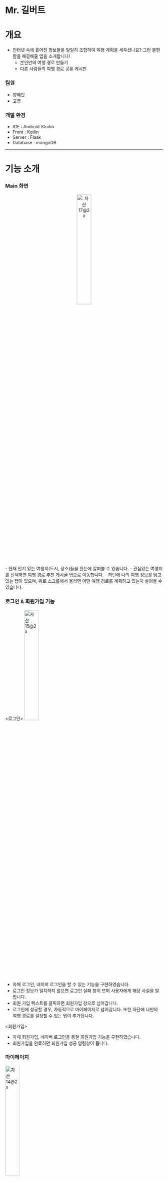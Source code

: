 # Mr. 길버트

# 개요

- 인터넷 속에 흩어진 정보들을 일일히 조합하여 여행 계획을 세우셨나요? 그런 불편함을 해결해줄 앱을 소개합니다!
    - 본인만의 여행 경로 만들기
    - 다른 사람들의 여행 경로 공유 게시판

### 팀원

- 양혜민
- 고영

### 개발 환경

- IDE : Android Studio
- Front : Kotlin
- Server : Flask
- Database : mongoDB

---

# 기능 소개

### Main 화면
<p align="center", width="100%">
  <img width="30%" height="30%" alt="자산 17@2x" src="https://github.com/naco0406/traveler/assets/129248939/68910b05-ed7b-4be2-acee-79730f33f516">

</p>
- 현재 인기 있는 여행지(도시, 장소)들을 한눈에 살펴볼 수 있습니다.
    - 관심있는 여행지를 선택하면 여행 경로 추천 게시글 탭으로 이동합니다.
- 하단에 나의 여행 정보를 담고 있는 탭이 있으며, 위로 스크롤해서 올리면 어떤 여행 경로를 계획하고 있는지 살펴볼 수 있습니다.

### 로그인 & 회원가입 기능

<로그인>
<img width="30%" height="30%" alt="자산 15@2x" src="https://github.com/naco0406/traveler/assets/129248939/55b05b71-01e4-4767-a7ab-0070acda2b44">

- 자체 로그인, 네이버 로그인을 할 수 있는 기능을 구현하였습니다.
- 로그인 정보가 일치하지 않으면 로그인 실패 창이 뜨며 사용자에게 해당 사실을 알립니다.
- 회원 가입 텍스트를 클릭하면 회원가입 창으로 넘어갑니다.
- 로그인에 성공할 경우, 자동적으로 마이페이지로 넘어갑니다. 또한 하단에 나만의 여행 경로를 설정할 수 있는 탭이 추가됩니다.

<회원가입>

- 자체 회원가입, 네이버 로그인을 통한 회원가입 기능을 구현하였습니다.
- 회원가입을 완료하면 회원가입 성공 알림창이 뜹니다.

### 마이페이지
<img width="30%" height="30%" alt="자산 14@2x" src="https://github.com/naco0406/traveler/assets/129248939/d0391a93-a2fc-4077-9b64-35e47ccabe30">

- 사용자의 이름, 닉네임, 핸드폰 정보를 확인할 수 있습니다.
- 각 텍스트를 길게 누르면 editText가 생성되면서 사용자가 수정할 수 있고, 옆에 수정 완료 버튼을 누르면 수정된 내용으로 업데이트 됩니다.
- 로그아웃 버튼을 누르면 다시 로그인 페이지로 돌아가게 됩니다.

### 여행 경로 추천 게시판
<p align="center", width="100%">
  <img width="30%" height="30%" alt="자산 16@2x" src="https://github.com/naco0406/traveler/assets/129248939/4211532e-cc76-474c-a42c-46ec043ade66">
  <img width="30%" height="30%" alt="자산 12@2x" src="https://github.com/naco0406/traveler/assets/129248939/5320a8d3-2e56-400f-95e9-83456eb1e93b">

</p>
- 사용자들이 실제로 경험해본, 자신만의 여행 경로들이 게시판에 추천순대로 보여집니다.
- 상단의 검색창에 도시 이름이나 여행지의 태그에 해당되는 키워드를 입력하면 그에 맞게 필터링된 글들만 보이게 됩니다.
- 오른쪽 상단에 필터 버튼을 누르면 내가 계획하는 여행 인원, 기간을 입력할 수 있고, 그에 맞는 게시물들이 보여집니다.
- 새로 고침 버튼을 누르면 필터 기능이 사라지고, 모든 게시물들이 추천순대로 보여집니다.
  
<img width="30%" height="30%" alt="자산 11@2x" src="https://github.com/naco0406/traveler/assets/129248939/8b2ff7d7-d53a-4a48-92c2-9ac4fd1c46cd">

- 사용자가 관심있는 여행경로 게시물을 선택하면, 추천 경로에 대한 자세한 정보가 담긴 페이지로 이동합니다.
    - 해당 페이지에서 여행 경로가 마음에 들 경우, 하단 버튼을 눌러 나만의 여행 경로에 추가해줍니다.

### 나만의 여행 경로 설정하기
<p align="center", width="100%">
  <img width="30%" height="30%" alt="자산 13@2x" src="https://github.com/naco0406/traveler/assets/129248939/abb52038-27f0-4e3e-97da-a9da76ecb7a8">
  <img width="30%" height="30%" alt="자산 10@2x" src="https://github.com/naco0406/traveler/assets/129248939/3f928236-6ad1-4b45-b499-e7fbe16b5e1b">
</p>

- 추천 여행 경로 중에서 import를 통해 나만의 여행 경로에 쉽게 추가하거나, 장소 추가 버튼을 통해 직접 장소를 검색하여 추가할 수 있습니다.
- 내가 추가한 여행지가 상단의 지도에 표시되어 경로의 효율성을 한눈에 살펴볼 수 있습니다.
- 저장을 누르면 나만의 여행 경로 설정이 완료되며, 데이터 베이스에 저장됩니다.
